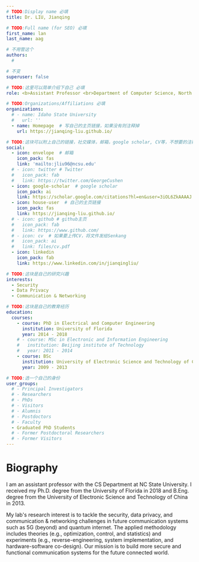 ```yaml
---
# TODO:Display name 必填
title: Dr. LIU, Jianqing

# TODO:Full name (for SEO) 必填
first_name: lan   
last_name: aag

# 不用管这个
authors:
  # 

# 不变
superuser: false

# TODO:这里可以简单介绍下自己 必填
role: <b>Assistant Professor <br>Department of Computer Science, North Carolina State University, USA</b>

# TODO:Organizations/Affiliations 必填
organizations:
  # - name: Idaho State University 
  #   url: ''
  - name: Homepage  # 写自己的主页链接，如果没有则注释掉
    url: https://jianqing-liu.github.io/

# TODO:这块可以附上自己的链接，社交媒体，邮箱，google scholar, CV等，不想要的注释掉即可
social:
  - icon: envelope  # 邮箱
    icon_pack: fas
    link: 'mailto:jliu96@ncsu.edu'
  # - icon: twitter # Twitter
  #   icon_pack: fab  
  #   link: https://twitter.com/GeorgeCushen
  - icon: google-scholar  # google scholar
    icon_pack: ai
    link: https://scholar.google.com/citations?hl=en&user=3iOL6ZkAAAAJ
  - icon: house-user  # 自己的主页链接
    icon_pack: fas
    link: https://jianqing-liu.github.io/
  # - icon: github # github主页
  #   icon_pack: fab   
  #   link: https://www.github.com/
  # - icon: cv  # 如果要上传CV，将文件发给Senkang
  #   icon_pack: ai
  #   link: files/cv.pdf
  - icon: linkedin 
    icon_pack: fab
    link: https://www.linkedin.com/in/jianqingliu/

# TODO:这块是自己的研究兴趣
interests:
  - Security
  - Data Privacy
  - Communication & Networking

# TODO:这块是自己的教育经历
education:
  courses:
    - course: PhD in Electrical and Computer Engineering
      institution: University of Florida
      year: 2014 - 2018
    # - course: MSc in Electronic and Information Engineering 
    #   institution: Beijing institute of Technology
    #   year: 2011 - 2014
    - course: BSc 
      institution: University of Electronic Science and Technology of China
      year: 2009 - 2013

# TODO:选一个自己的身份
user_groups:
  # - Principal Investigators
  # - Researchers
  # - PhDs
  # - Visitors
  # - Alumnis
  # - Postdoctors
  # - Faculty
  - Graduated PhD Students
  # - Former Postdoctoral Researchers
  # - Former Visitors
---
```

<!-- TODO:写自己的Biography -->
# Biography
<!-- <p style="text-align:justify">  -->
I am an assistant professor with the CS Department at NC State University. I received my Ph.D. degree from the University of Florida in 2018 and B.Eng. degree from the University of Electronic Science and Technology of China in 2013.

My lab's research interest is to tackle the security, data privacy, and communication & networking challenges in future communication systems such as 5G (beyond) and quantum internet. The applied methodology includes theories (e.g., optimization, control, and statistics) and experiments (e.g., reverse-engineering, system implementation, and hardware-software co-design). Our mission is to build more secure and functional communication systems for the future connected world.
